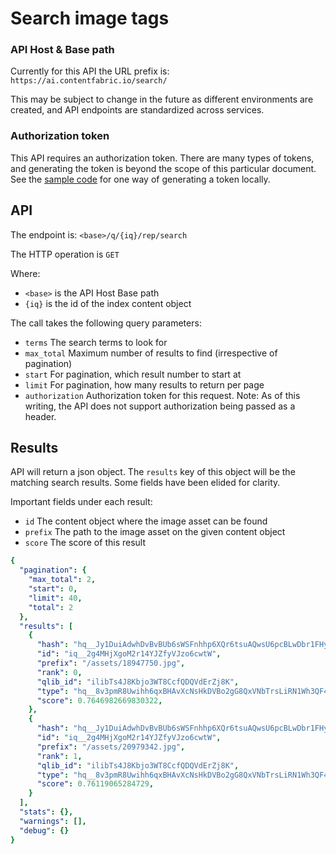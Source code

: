 # Search image tags

### API Host & Base path

Currently for this API the URL prefix is: `https://ai.contentfabric.io/search/`

This may be subject to change in the future as different environments
are created, and API endpoints are standardized across services.

### Authorization token

This API requires an authorization token.  There are many types of
tokens, and generating the token is beyond the scope of this
particular document.   See the [sample code](../sample/vector_search_image.js)
for one way of generating a token locally.

## API

The endpoint is: `<base>/q/{iq}/rep/search`

The HTTP operation is `GET`

Where:

  * `<base>` is the API Host Base path
  * `{iq}` is the id of the index content object

The call takes the following query parameters:

  * `terms` The search terms to look for
  * `max_total` Maximum number of results to find (irrespective of pagination)
  * `start` For pagination, which result number to start at
  * `limit` For pagination, how many results to return per page
  * `authorization` Authorization token for this request.  Note: As of
     this writing, the API does not support authorization being passed
     as a header.

## Results

API will return a json object.  The `results` key of this object will
be the matching search results. Some fields have been elided for
clarity.

Important fields under each result:
  * `id` The content object where the image asset can be found
  * `prefix` The path to the image asset on the given content object
  * `score` The score of this result

```yaml
{
  "pagination": {
    "max_total": 2,
    "start": 0,
    "limit": 40,
    "total": 2
  },
  "results": [
    {
      "hash": "hq__Jy1DuiAdwhDvBvBUb6sWSFnhhp6XQr6tsuAQwsU6pcBLwDbr1FHykWwEo4yZ81xiUXBUMFqVqU",
      "id": "iq__2g4MHjXgoM2r14YJZfyVJzo6cwtW",
      "prefix": "/assets/18947750.jpg",
      "rank": 0,
      "qlib_id": "ilibTs4J8Kbjo3WT8CcfQDQVdErZj8K",
      "type": "hq__8v3pmR8Uwihh6qxBHAvXcNsHkDVBo2gG8QxVNbTrsLiRN1Wh3QF4pYtPLMwe4Ck96zxiJH53xs",
      "score": 0.7646982669830322,
    },
    {
      "hash": "hq__Jy1DuiAdwhDvBvBUb6sWSFnhhp6XQr6tsuAQwsU6pcBLwDbr1FHykWwEo4yZ81xiUXBUMFqVqU",
      "id": "iq__2g4MHjXgoM2r14YJZfyVJzo6cwtW",
      "prefix": "/assets/20979342.jpg",
      "rank": 1,
      "qlib_id": "ilibTs4J8Kbjo3WT8CcfQDQVdErZj8K",
      "type": "hq__8v3pmR8Uwihh6qxBHAvXcNsHkDVBo2gG8QxVNbTrsLiRN1Wh3QF4pYtPLMwe4Ck96zxiJH53xs",
      "score": 0.76119065284729,
    }        
  ],
  "stats": {},
  "warnings": [],
  "debug": {}
}
```

